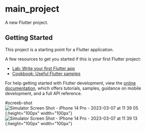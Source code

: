 # main_project

A new Flutter project.

## Getting Started

This project is a starting point for a Flutter application.

A few resources to get you started if this is your first Flutter project:

- [Lab: Write your first Flutter app](https://docs.flutter.dev/get-started/codelab)
- [Cookbook: Useful Flutter samples](https://docs.flutter.dev/cookbook)

For help getting started with Flutter development, view the
[online documentation](https://docs.flutter.dev/), which offers tutorials,
samples, guidance on mobile development, and a full API reference.

#screeb-shot
![Simulator Screen Shot - iPhone 14 Pro - 2023-03-07 at 11 39 05](https://user-images.githubusercontent.com/124235230/223335435-b640ed61-670b-4e9f-b88e-cd8fbea1ccb4.png){:height="100px" width="100px"}
![Simulator Screen Shot - iPhone 14 Pro - 2023-03-07 at 11 39 13](https://user-images.githubusercontent.com/124235230/223335443-aaac4d4c-ed68-4486-9e00-72ffbdca2b7e.png){:height="100px" width="100px"}
